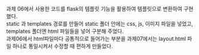 과제 06에서 사용한 코드를 flask의 템플릿 기능을 활용하여 템플릿으로 변환하여 구현했다.\
static 과 templates 경로를 만들어 static 폴더 안에는 css, js, 이미지 파일을 넣었고, templates 폴더엔 html 파일들을 넣어 구분해 주었다.\
과제06에서 html파일마다 공통적으로 들어가는 부분을 과제07에서는 layout.html 파일 하나로 통일시켜서 수정할 때 편하게 만들었다. 
